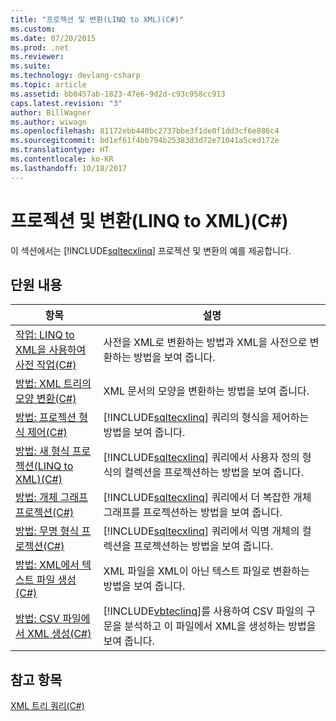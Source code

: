 ```yaml
---
title: "프로젝션 및 변환(LINQ to XML)(C#)"
ms.custom: 
ms.date: 07/20/2015
ms.prod: .net
ms.reviewer: 
ms.suite: 
ms.technology: devlang-csharp
ms.topic: article
ms.assetid: bb0457ab-1823-47e6-9d2d-c93c958cc913
caps.latest.revision: "3"
author: BillWagner
ms.author: wiwagn
ms.openlocfilehash: 81172ebb440bc2737bbe3f1de0f1dd3cf6e086c4
ms.sourcegitcommit: bd1ef61f4bb794b25383d3d72e71041a5ced172e
ms.translationtype: HT
ms.contentlocale: ko-KR
ms.lasthandoff: 10/18/2017
---
```

# <a name="projections-and-transformations-linq-to-xml-c"></a>프로젝션 및 변환(LINQ to XML)(C#)
이 섹션에서는 [!INCLUDE[sqltecxlinq](~/includes/sqltecxlinq-md.md)] 프로젝션 및 변환의 예를 제공합니다.  
  
## <a name="in-this-section"></a>단원 내용  
  
|항목|설명|  
|-----------|-----------------|  
|[작업: LINQ to XML을 사용하여 사전 작업(C#)](../../../../csharp/programming-guide/concepts/linq/how-to-work-with-dictionaries-using-linq-to-xml.md)|사전을 XML로 변환하는 방법과 XML을 사전으로 변환하는 방법을 보여 줍니다.|  
|[방법: XML 트리의 모양 변환(C#)](../../../../csharp/programming-guide/concepts/linq/how-to-transform-the-shape-of-an-xml-tree.md)|XML 문서의 모양을 변환하는 방법을 보여 줍니다.|  
|[방법: 프로젝션 형식 제어(C#)](../../../../csharp/programming-guide/concepts/linq/how-to-control-the-type-of-a-projection.md)|[!INCLUDE[sqltecxlinq](~/includes/sqltecxlinq-md.md)] 쿼리의 형식을 제어하는 방법을 보여 줍니다.|  
|[방법: 새 형식 프로젝션(LINQ to XML)(C#)](../../../../csharp/programming-guide/concepts/linq/how-to-project-a-new-type-linq-to-xml.md)|[!INCLUDE[sqltecxlinq](~/includes/sqltecxlinq-md.md)] 쿼리에서 사용자 정의 형식의 컬렉션을 프로젝션하는 방법을 보여 줍니다.|  
|[방법: 개체 그래프 프로젝션(C#)](../../../../csharp/programming-guide/concepts/linq/how-to-project-an-object-graph.md)|[!INCLUDE[sqltecxlinq](~/includes/sqltecxlinq-md.md)] 쿼리에서 더 복잡한 개체 그래프를 프로젝션하는 방법을 보여 줍니다.|  
|[방법: 무명 형식 프로젝션(C#)](../../../../csharp/programming-guide/concepts/linq/how-to-project-an-anonymous-type.md)|[!INCLUDE[sqltecxlinq](~/includes/sqltecxlinq-md.md)] 쿼리에서 익명 개체의 컬렉션을 프로젝션하는 방법을 보여 줍니다.|  
|[방법: XML에서 텍스트 파일 생성(C#)](../../../../csharp/programming-guide/concepts/linq/how-to-generate-text-files-from-xml.md)|XML 파일을 XML이 아닌 텍스트 파일로 변환하는 방법을 보여 줍니다.|  
|[방법: CSV 파일에서 XML 생성(C#)](../../../../csharp/programming-guide/concepts/linq/how-to-generate-xml-from-csv-files.md)|[!INCLUDE[vbteclinq](~/includes/vbteclinq-md.md)]를 사용하여 CSV 파일의 구문을 분석하고 이 파일에서 XML을 생성하는 방법을 보여 줍니다.|  
  
## <a name="see-also"></a>참고 항목  
 [XML 트리 쿼리(C#)](../../../../csharp/programming-guide/concepts/linq/querying-xml-trees.md)
